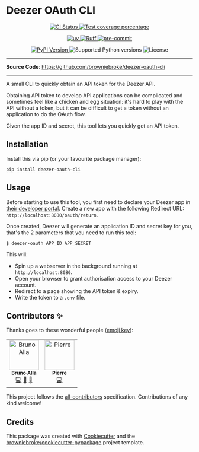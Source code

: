 # Deezer OAuth CLI

<p align="center">
  <a href="https://github.com/browniebroke/deezer-oauth-cli/actions/workflows/ci.yml?query=branch%3Amain">
    <img src="https://img.shields.io/github/actions/workflow/status/browniebroke/deezer-oauth-cli/ci.yml?branch=main&label=CI&logo=github&style=flat-square" alt="CI Status" >
  </a>
  <a href="https://codecov.io/gh/browniebroke/deezer-oauth-cli">
    <img src="https://img.shields.io/codecov/c/github/browniebroke/deezer-oauth-cli.svg?logo=codecov&logoColor=fff&style=flat-square" alt="Test coverage percentage">
  </a>
</p>
<p align="center">
  <a href="https://github.com/astral-sh/uv">
    <img src="https://img.shields.io/endpoint?url=https://github.com/astral-sh/uvbadge/v0.json" alt="uv">
  </a>
  <a href="https://github.com/astral-sh/ruff">
    <img src="https://img.shields.io/endpoint?url=https://raw.githubusercontent.com/astral-sh/ruff/main/assets/badge/v2.json" alt="Ruff">
  </a>
  <a href="https://github.com/pre-commit/pre-commit">
    <img src="https://img.shields.io/badge/pre--commit-enabled-brightgreen?logo=pre-commit&logoColor=white&style=flat-square" alt="pre-commit">
  </a>
</p>
<p align="center">
  <a href="https://pypi.org/project/deezer-oauth-cli/">
    <img src="https://img.shields.io/pypi/v/deezer-oauth-cli.svg?logo=python&logoColor=fff&style=flat-square" alt="PyPI Version">
  </a>
  <img src="https://img.shields.io/pypi/pyversions/deezer-oauth-cli.svg?style=flat-square&logo=python&amp;logoColor=fff" alt="Supported Python versions">
  <img src="https://img.shields.io/pypi/l/deezer-oauth-cli.svg?style=flat-square" alt="License">
</p>

---

**Source Code**: <a href="https://github.com/browniebroke/deezer-oauth-cli" target="_blank">https://github.com/browniebroke/deezer-oauth-cli</a>

---

A small CLI to quickly obtain an API token for the Deezer API.

Obtaining API token to develop API applications can be complicated and sometimes feel like a chicken and egg situation: it's hard to play with the API without a token, but it can be difficult to get a token without an application to do the OAuth flow.

Given the app ID and secret, this tool lets you quickly get an API token.

## Installation

Install this via pip (or your favourite package manager):

`pip install deezer-oauth-cli`

## Usage

Before starting to use this tool, you first need to declare your Deezer app in [their developer portal](https://developers.deezer.com). Create a new app with the following Redirect URL: `http://localhost:8080/oauth/return`.

Once created, Deezer will generate an application ID and secret key for you, that's the 2 parameters that you need to run this tool:

```shell
$ deezer-oauth APP_ID APP_SECRET
```

This will:

- Spin up a webserver in the background running at `http://localhost:8080`.
- Open your browser to grant authorisation access to your Deezer account.
- Redirect to a page showing the API token & expiry.
- Write the token to a `.env` file.

## Contributors ✨

Thanks goes to these wonderful people ([emoji key](https://allcontributors.org/docs/en/emoji-key)):

<!-- prettier-ignore-start -->
<!-- ALL-CONTRIBUTORS-LIST:START - Do not remove or modify this section -->
<!-- prettier-ignore-start -->
<!-- markdownlint-disable -->
<table>
  <tbody>
    <tr>
      <td align="center"><a href="https://browniebroke.com/"><img src="https://avatars.githubusercontent.com/u/861044?v=4?s=80" width="80px;" alt="Bruno Alla"/><br /><sub><b>Bruno Alla</b></sub></a><br /><a href="https://github.com/browniebroke/deezer-oauth-cli/commits?author=browniebroke" title="Code">💻</a> <a href="#ideas-browniebroke" title="Ideas, Planning, & Feedback">🤔</a> <a href="https://github.com/browniebroke/deezer-oauth-cli/commits?author=browniebroke" title="Documentation">📖</a></td>
      <td align="center"><a href="https://github.com/prndrbr"><img src="https://avatars.githubusercontent.com/u/96344856?v=4?s=80" width="80px;" alt="Pierre"/><br /><sub><b>Pierre</b></sub></a><br /><a href="https://github.com/browniebroke/deezer-oauth-cli/commits?author=prndrbr" title="Code">💻</a></td>
    </tr>
  </tbody>
</table>

<!-- markdownlint-restore -->
<!-- prettier-ignore-end -->

<!-- ALL-CONTRIBUTORS-LIST:END -->
<!-- prettier-ignore-end -->

This project follows the [all-contributors](https://github.com/all-contributors/all-contributors) specification. Contributions of any kind welcome!

## Credits

This package was created with
[Cookiecutter](https://github.com/audreyr/cookiecutter) and the
[browniebroke/cookiecutter-pypackage](https://github.com/browniebroke/cookiecutter-pypackage)
project template.
